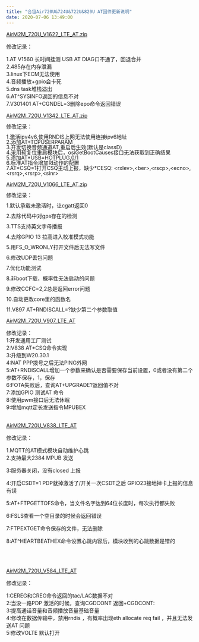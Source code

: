 ```yaml
---
title: "合宙Air720U&724U&722U&820U AT固件更新说明"
date: 2020-07-06 13:49:00
---
```


<p><a href="http://openluat-luatcommunity.oss-cn-hangzhou.aliyuncs.com/attachment/20201124173259386_AirM2M_720U_V1622_LTE_AT.zip" target="_blank">AirM2M_720U_V1622_LTE_AT.zip</a></p><p>修改记录：</p><p>1.AT V1560 长时间挂测 USB AT DIAG口不通了，回退合并<br/>2.485存在内存泄漏<br/>3.linux下ECM无法使用<br/>4.音频播放+gpio会卡死<br/>5.dns task堆栈溢出<br/>6.AT^SYSINFO返回的信息不对<br/>7.V301401 AT+CGNDEL=3删除epo命令返回错误</p><p></p><p><a href="http://openluat-luatcommunity.oss-cn-hangzhou.aliyuncs.com/attachment/20201024113032329_AirM2M_720U_V1342_LTE_AT.zip" target="_blank">AirM2M_720U_V1342_LTE_AT.zip</a></p><p><span style="line-height:1"><span style="letter-spacing:0px">修改记录：</span></span></p><p><span style="line-height:1"><span style="letter-spacing:0px">1.激活ipv4v6,使用RNDIS上网无法使用连接ipv6地址</span></span><br/><span style="line-height:1"><span style="letter-spacing:0px">2.添加AT+TCPUSERPARAM</span></span><br/><span style="line-height:1"><span style="letter-spacing:0px">3.开发切换音频通道AT,重启后生效(默认是classD)</span></span><br/><span style="line-height:1"><span style="letter-spacing:0px">4.采用软复位重启模块后，osiGetBootCauses接口无法获取到正确结果</span></span><br/><span style="line-height:1"><span style="letter-spacing:0px">5.添加AT*USB=HOTPLUG,0/1</span></span><br/><span style="line-height:1"><span style="letter-spacing:0px">6.标准AT指令增加RI动作的配置</span></span><br/><span style="line-height:1"><span style="letter-spacing:0px">7.AT*CSQ=1打开CSQ主动上报，缺少*CESQ: &lt;rxlev&gt;,&lt;ber&gt;,&lt;rscp&gt;,&lt;ecno&gt;,&lt;rsrq&gt;,&lt;rsrp&gt;,&lt;sinr&gt;</span></span></p><p></p><p></p><p><a href="http://openluat-luatcommunity.oss-cn-hangzhou.aliyuncs.com/attachment/20200914094734892_AirM2M_720U_V1066_LTE_AT.zip">AirM2M_720U_V1066_LTE_AT.zip</a></p><p><span style="line-height:1"><span style="letter-spacing:0px">修改记录：</span></span></p><p><span style="line-height:1"><span style="letter-spacing:0px">1.默认承载未激活时，让cgatt返回0</span></span></p><p><span style="line-height:1"><span style="letter-spacing:0px">2.去除代码中对gps存在的检测</span></span></p><p><span style="line-height:1"><span style="letter-spacing:0px">3.TTS支持英文字母播报</span></span></p><p><span style="line-height:1"><span style="letter-spacing:0px">4.去除GPIO 13  拉高进入校准模式功能</span></span></p><p><span style="line-height:1"><span style="letter-spacing:0px">5.用FS_O_WRONLY打开文件后无法写文件</span></span></p><p><span style="line-height:1"><span style="letter-spacing:0px">6.修改UDP丢包问题</span></span></p><p><span style="line-height:1"><span style="letter-spacing:0px">7.优化功能测试</span></span></p><p><span style="line-height:1"><span style="letter-spacing:0px">8.非boot下载，概率性无法启动的问题</span></span></p><p><span style="line-height:1"><span style="letter-spacing:0px">9.修改CCFC=2,2总是返回error问题</span></span></p><p><span style="line-height:1"><span style="letter-spacing:0px">10.自动更改core里的函数名</span></span></p><p><span style="line-height:1"><span style="letter-spacing:0px">11.V897 AT+RNDISCALL=?缺少第二个参数取值</span></span><br/></p><p><a href="http://openluat-erp.oss-cn-hangzhou.aliyuncs.com/erp_site_file/product_file/sw_file_20200803195833_AirM2M_720U_V907_LTE_AT.pac" target="_blank">AirM2M_720U_V907_LTE_AT</a></p><p class="braft-code-block" data-offset-key="2c3da-0-0">修改记录：<br/>1:开发通用工厂测试<br/>2:V838 AT*CSQ命令实现<br/>3:升级到W20.30.1<br/>4:NAT PPP拨号之后无法PING外网<br/>5:AT+RNDISCALL增加一个参数来确认是否需要保存当前设置，0或者没有第二个参数不保存，1，保存<br/>6:FOTA失败后，查询AT+UPGRADE?返回值不对<br/>7:添加GPIO 测试AT 命令<br/>8:使用pwm接口后无法休眠<br/>9:增加mqtt定长发送指令MPUBEX<br/><br/></p><p><a href="http://www.openluat.com/Product/file/rda8910/AirM2M_720U_V838_LTE_AT.zip">AirM2M_720U_V838_LTE_AT</a></p><p>修改记录：</p><p>1.MQTT的AT模式模块自动维护心跳 <br/>2.支持最大2384 MPUB 发送 </p><p>3:服务器关闭，没有closed 上报 </p><p>4:开启CSDT=1 PDP就掉激活了/开关一次CSDT之后 GPIO23接地掉卡上报的信息有误</p><p>5:AT+FTPGETTOFS命令，当文件名字达到64位长度时，每次执行都失败</p><p>6:FSLS查看一个空目录的时候会返回错误</p><p>7:FTPEXTGET命令保存的文件，无法删除</p><p>8:AT^HEARTBEATHEX命令设置心跳内容后，模块收到的心跳数据是错的 </p><p> <br/><br/></p><p><a href="http://openluat-erp.oss-cn-hangzhou.aliyuncs.com/erp_site_file/product_file/sw_file_20200529110544_AirM2M_720U_V584_LTE_AT.pac" target="_blank">AirM2M_720U_V584_LTE_AT</a></p><p>修改记录：</p><p>1:CEREG和CREG命令返回的tac/LAC数据不对<br/>2:当没一路PDP 激活的时候，查询CGDCONT 返回+CGDCONT:<br/>3:提高通话音量和音频播放音量基础音量<br/>4:修改在数据传输中，禁用rndis ，有概率出现eth allocate req fail ，并且无法发送AT 问题<br/>5:修改VOLTE 默认打开<br/><br/></p><p></p>
